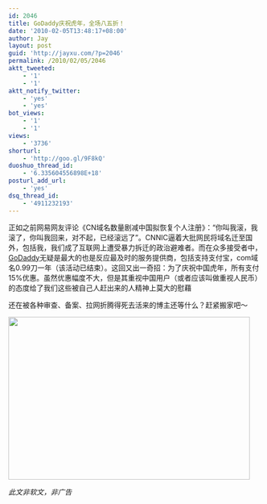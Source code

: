 ```yaml
---
id: 2046
title: GoDaddy庆祝虎年，全场八五折！
date: '2010-02-05T13:48:17+08:00'
author: Jay
layout: post
guid: 'http://jayxu.com/?p=2046'
permalink: /2010/02/05/2046
aktt_tweeted:
    - '1'
    - '1'
aktt_notify_twitter:
    - 'yes'
    - 'yes'
bot_views:
    - '1'
    - '1'
views:
    - '3736'
shorturl:
    - 'http://goo.gl/9F8kQ'
duoshuo_thread_id:
    - '6.335604556898E+18'
posturl_add_url:
    - 'yes'
dsq_thread_id:
    - '4911232193'
---
```


正如之前网易网友评论《CN域名数量剧减中国拟恢复个人注册》：“你叫我滚，我滚了，你叫我回来，对不起，已经滚远了”。CNNIC逼着大批网民将域名迁至国外，包括我，我们成了互联网上遭受暴力拆迁的政治避难者。而在众多接受者中，<a href="https://sg.godaddy.com/" target="_blank">GoDaddy</a>无疑是最大的也是反应最及时的服务提供商，包括支持支付宝，com域名0.99刀一年（该活动已结束）。这回又出一奇招：为了庆祝中国虎年，所有支付15%优惠。虽然优惠幅度不大，但是其重视中国用户（或者应该叫做重视人民币）的态度给了我们这些被自己人赶出来的人精神上莫大的慰藉

还在被各种审查、备案、拉网折腾得死去活来的博主还等什么？赶紧搬家吧～

<a href="http://jayxu.com/log/wp-content/uploads/2010/02/2010-02-05_13.32.44.png"><img class="alignnone size-medium wp-image-2047" title="2010-02-05_13.32.44" src="http://jayxu.com/log/wp-content/uploads/2010/02/2010-02-05_13.32.44.png" alt="" width="480" height="323" /></a>

<em>此文非软文，非广告</em>
